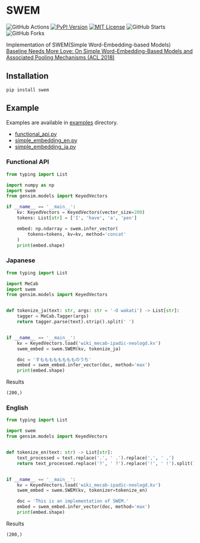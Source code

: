 # SWEM
![GitHub Actions](https://github.com/yutayamazaki/swem/workflows/build/badge.svg)
[![PyPI Version](https://img.shields.io/pypi/v/swem.svg)](https://pypi.org/project/swem/)
[![MIT License](http://img.shields.io/badge/license-MIT-blue.svg?style=flat)](LICENSE)
![GitHub Starts](https://img.shields.io/github/stars/yutayamazaki/swem.svg?style=social)
![GitHub Forks](https://img.shields.io/github/forks/yutayamazaki/swem.svg?style=social)

Implementation of SWEM(Simple Word-Embedding-based Models)  
[Baseline Needs More Love: On Simple Word-Embedding-Based Models and Associated Pooling Mechanisms (ACL 2018)](https://arxiv.org/abs/1805.09843)

## Installation

```shell
pip install swem
```

## Example

Examples are available in [examples](https://github.com/yutayamazaki/swem/tree/master/examples) directory.  


- [functional_api.py](https://github.com/yutayamazaki/swem/blob/master/examples/functional_api.py)
- [simple_embedding_en.py](https://github.com/yutayamazaki/swem/blob/master/examples/simple_embedding_en.py)
- [simple_embedding_ja.py](https://github.com/yutayamazaki/swem/blob/master/examples/simple_embedding_ja.py)


### Functional API

```python example.py
from typing import List

import numpy as np
import swem
from gensim.models import KeyedVectors

if __name__ == '__main__':
    kv: KeyedVectors = KeyedVectors(vector_size=200)
    tokens: List[str] = ['I', 'have', 'a', 'pen']

    embed: np.ndarray = swem.infer_vector(
        tokens=tokens, kv=kv, method='concat'
    )
    print(embed.shape)

```


### Japanese

```python example.py
from typing import List

import MeCab
import swem
from gensim.models import KeyedVectors


def tokenize_ja(text: str, args: str = '-O wakati') -> List[str]:
    tagger = MeCab.Tagger(args)
    return tagger.parse(text).strip().split(' ')


if __name__ == '__main__':
    kv = KeyedVectors.load('wiki_mecab-ipadic-neologd.kv')
    swem_embed = swem.SWEM(kv, tokenize_ja)

    doc = 'すもももももももものうち'
    embed = swem_embed.infer_vector(doc, method='max')
    print(embed.shape)
```

Results
```shell
(200,)
```

### English

```python example.py
from typing import List

import swem
from gensim.models import KeyedVectors


def tokenize_en(text: str) -> List[str]:
    text_processed = text.replace('.', ' .').replace(',', ' ,')
    return text_processed.replace('?', ' ?').replace('!', ' !').split()


if __name__ == '__main__':
    kv = KeyedVectors.load('wiki_mecab-ipadic-neologd.kv')
    swem_embed = swem.SWEM(kv, tokenizer=tokenize_en)

    doc = 'This is an implementation of SWEM.'
    embed = swem_embed.infer_vector(doc, method='max')
    print(embed.shape)
```

Results
```shell
(200,)
```
